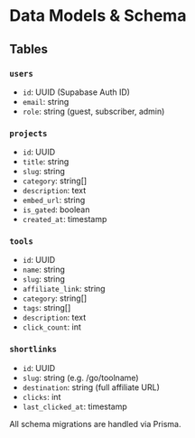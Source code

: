# Data Models & Schema

## Tables

### `users`
- `id`: UUID (Supabase Auth ID)
- `email`: string
- `role`: string (guest, subscriber, admin)

### `projects`
- `id`: UUID
- `title`: string
- `slug`: string
- `category`: string[]
- `description`: text
- `embed_url`: string
- `is_gated`: boolean
- `created_at`: timestamp

### `tools`
- `id`: UUID
- `name`: string
- `slug`: string
- `affiliate_link`: string
- `category`: string[]
- `tags`: string[]
- `description`: text
- `click_count`: int

### `shortlinks`
- `id`: UUID
- `slug`: string (e.g. /go/toolname)
- `destination`: string (full affiliate URL)
- `clicks`: int
- `last_clicked_at`: timestamp

All schema migrations are handled via Prisma.
